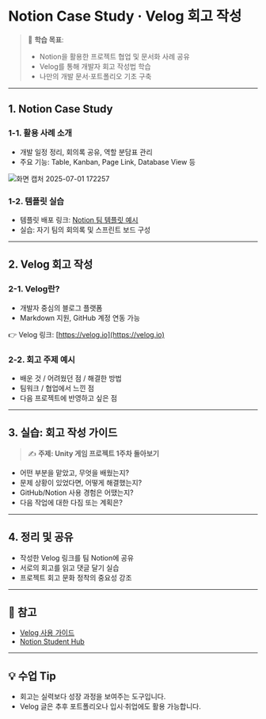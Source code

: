 # Notion Case Study · Velog 회고 작성

> 🎯 **학습 목표**:  
> - Notion을 활용한 프로젝트 협업 및 문서화 사례 공유  
> - Velog를 통해 개발자 회고 작성법 학습  
> - 나만의 개발 문서·포트폴리오 기초 구축

---

## 1. Notion Case Study

### 1-1. 활용 사례 소개
- 개발 일정 정리, 회의록 공유, 역할 분담표 관리
- 주요 기능: Table, Kanban, Page Link, Database View 등

![화면 캡처 2025-07-01 172257](https://github.com/user-attachments/assets/5fa2effc-481e-4e6e-8974-1e9ed32b15b5)


### 1-2. 템플릿 실습
- 템플릿 배포 링크: [Notion 팀 템플릿 예시](https://www.notion.so)
- 실습: 자기 팀의 회의록 및 스프린트 보드 구성

---

## 2. Velog 회고 작성

### 2-1. Velog란?
- 개발자 중심의 블로그 플랫폼  
- Markdown 지원, GitHub 계정 연동 가능

👉 Velog 링크: [https://velog.io](https://velog.io)

### 2-2. 회고 주제 예시
- 배운 것 / 어려웠던 점 / 해결한 방법
- 팀워크 / 협업에서 느낀 점
- 다음 프로젝트에 반영하고 싶은 점

---

## 3. 실습: 회고 작성 가이드

> ✍️ **주제: Unity 게임 프로젝트 1주차 돌아보기**

- 어떤 부분을 맡았고, 무엇을 배웠는지?
- 문제 상황이 있었다면, 어떻게 해결했는지?
- GitHub/Notion 사용 경험은 어땠는지?
- 다음 작업에 대한 다짐 또는 계획은?

---

## 4. 정리 및 공유

- 작성한 Velog 링크를 팀 Notion에 공유
- 서로의 회고를 읽고 댓글 달기 실습
- 프로젝트 회고 문화 정착의 중요성 강조

---

## 📌 참고

- [Velog 사용 가이드](https://velog.io/@support/velog-사용법)
- [Notion Student Hub](https://www.notion.so/students)

---

## 💡 수업 Tip
- 회고는 실력보다 성장 과정을 보여주는 도구입니다.
- Velog 글은 추후 포트폴리오나 입시·취업에도 활용 가능합니다.
